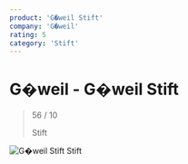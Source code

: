 ```yaml
---
product: 'G�weil Stift'
company: 'G�weil'
rating: 5
category: 'Stift'
---
```


# G�weil - G�weil Stift
>
> 56 / 10
>
> Stift

![G�weil Stift](./assets/g�weil-g�weil-stift-9f7b6982-eec8-410e-bbfe-69f082652ede.jpg)
Stift
